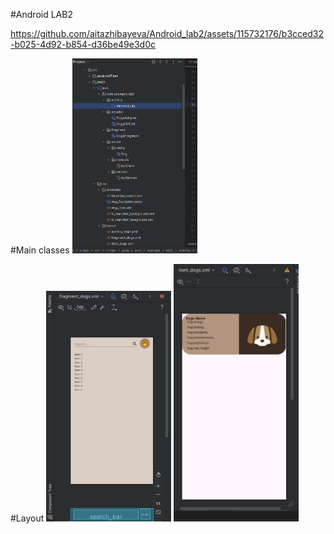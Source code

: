 #Android LAB2

https://github.com/aitazhibayeva/Android_lab2/assets/115732176/b3cced32-b025-4d92-b854-d36be49e3d0c

#Main classes
<img src="screenshots/1.png" width="200">

#Layout
<img src="screenshots/2.png" width="200">
<img src="screenshots/3.png" width="200">
